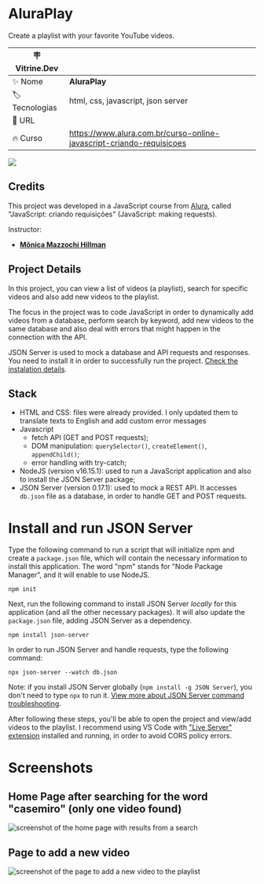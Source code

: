 # AluraPlay

Create a playlist with your favorite YouTube videos.

| :placard: Vitrine.Dev |     |
| -------------  | --- |
| :sparkles: Nome        | **AluraPlay**
| :label: Tecnologias | html, css, javascript, json server
| :rocket: URL         | 
| :fire: Curso     | https://www.alura.com.br/curso-online-javascript-criando-requisicoes

![](https://user-images.githubusercontent.com/19349339/205926943-f418ad3d-4985-4fc5-a430-ea86a9ee3c82.png#vitrinedev)

## Credits

This project was developed in a JavaScript course from [Alura](https://www.alura.com.br), called "JavaScript: criando requisições" (JavaScript: making requests).

Instructor: 
- **[Mônica Mazzochi Hillman](https://github.com/MonicaHillman)**



## Project Details
In this project, you can view a list of videos (a playlist), search for specific videos and also add new videos to the playlist. 

The focus in the project was to code JavaScript in order to dynamically add videos from a database, perform search by keyword, add new videos to the same database and also deal with errors that might happen in the connection with the API. 

JSON Server is used to mock a database and API requests and responses. You need to install it in order to successfully run the project. [Check the instalation details](#install-and-run-json-server).

## Stack
* HTML and CSS: files were already provided. I only updated them to translate texts to English and add custom error messages
* Javascript
    * fetch API (GET and POST requests);
    * DOM manipulation: `querySelector()`, `createElement()`, `appendChild()`;
    * error handling with try-catch;
* NodeJS (version v16.15.1): used to run a JavaScript application and also to install the JSON Server package;
* JSON Server (version 0.17.1): used to mock a REST API. It accesses `db.json` file as a database, in order to handle GET and POST requests.

# Install and run JSON Server
Type the following command to run a script that will initialize npm and create a `package.json` file, which will contain the necessary information to install this application. The word "npm" stands for "Node Package Manager", and it will enable to use NodeJS.

    npm init

Next, run the following command to install JSON Server *locally* for this application (and all the other necessary packages). It will also update the `package.json` file, adding JSON Server as a dependency.

    npm install json-server

In order to run JSON Server and handle requests, type the following command:

    npx json-server --watch db.json

Note: if you install JSON Server globally (`npm install -g JSON Server`), you don't need to type `npx` to run it. [View more about JSON Server command troubleshooting](https://bobbyhadz.com/blog/npm-command-not-found-json-server).

After following these steps, you'll be able to open the project and view/add videos to the playlist.  I recommend using VS Code with ["Live Server" extension](https://marketplace.visualstudio.com/items?itemName=ritwickdey.LiveServer) installed and running, in order to avoid CORS policy errors.

# Screenshots

## Home Page after searching for the word "casemiro" (only one video found)
![screenshot of the home page with results from a search](https://user-images.githubusercontent.com/19349339/205937321-39ef50e7-2be3-4958-a1b1-fc4587b64588.png)

## Page to add a new video
![screenshot of the page to add a new video to the playlist](https://user-images.githubusercontent.com/19349339/205938039-96bb1413-2318-4196-a412-35a54a16309f.png)